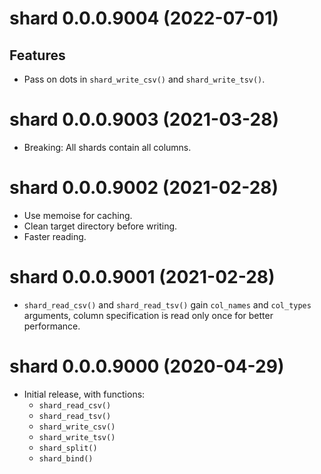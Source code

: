 <!-- NEWS.md is maintained by https://cynkra.github.io/fledge, do not edit -->

# shard 0.0.0.9004 (2022-07-01)

## Features

- Pass on dots in `shard_write_csv()` and `shard_write_tsv()`.


# shard 0.0.0.9003 (2021-03-28)

- Breaking: All shards contain all columns.


# shard 0.0.0.9002 (2021-02-28)

- Use memoise for caching.
- Clean target directory before writing.
- Faster reading.


# shard 0.0.0.9001 (2021-02-28)

- `shard_read_csv()` and `shard_read_tsv()` gain `col_names` and `col_types` arguments, column specification is read only once for better performance.


# shard 0.0.0.9000 (2020-04-29)

- Initial release, with functions:
    - `shard_read_csv()`
    - `shard_read_tsv()`
    - `shard_write_csv()`
    - `shard_write_tsv()`
    - `shard_split()`
    - `shard_bind()`
